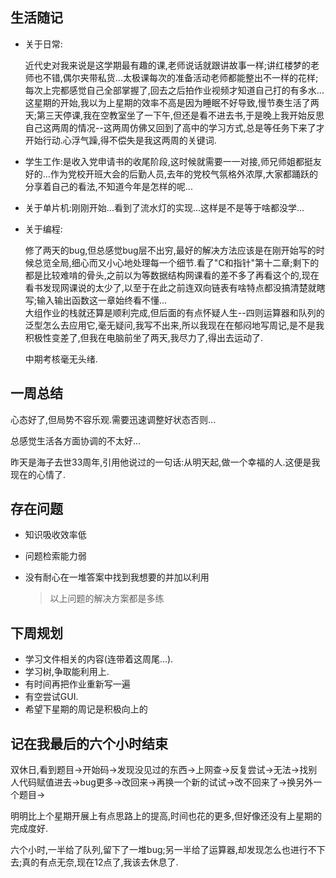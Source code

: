 ## 生活随记

* 关于日常:

  近代史对我来说是这学期最有趣的课,老师说话就跟讲故事一样;讲红楼梦的老师也不错,偶尔夹带私货...太极课每次的准备活动老师都能整出不一样的花样;每次上完都感觉自己全部掌握了,回去之后拍作业视频才知道自己打的有多水...这星期的开始,我以为上星期的效率不高是因为睡眠不好导致,慢节奏生活了两天;第三天停课,我在空教室坐了一下午,但还是看不进去书,于是晚上我开始反思自己这两周的情况--这两周仿佛又回到了高中的学习方式,总是等任务下来了才开始行动.心浮气躁,得不偿失是我这两周的关键词.

* 学生工作:是收入党申请书的收尾阶段,这时候就需要一一对接,师兄师姐都挺友好的...作为党校开班大会的后勤人员,去年的党校气氛格外浓厚,大家都踊跃的分享着自己的看法,不知道今年是怎样的呢...

* 关于单片机:刚刚开始...看到了流水灯的实现...这样是不是等于啥都没学...

* 关于编程:

  修了两天的bug,但总感觉bug层不出穷,最好的解决方法应该是在刚开始写的时候总览全局,细心而又小心地处理每一个细节.看了"C和指针"第十二章;剩下的都是比较难啃的骨头,之前以为等数据结构网课看的差不多了再看这个的,现在看书发现网课说的太少了,以至于在此之前连双向链表有啥特点都没搞清楚就瞎写;输入输出函数这一章始终看不懂...<br>大组作业的栈就还算是顺利完成,但后面的有点怀疑人生--四则运算器和队列的泛型怎么去应用它,毫无疑问,我写不出来,所以我现在在郁闷地写周记,是不是我积极性变差了,但我在电脑前坐了两天,我尽力了,得出去运动了.<br>

  中期考核毫无头绪.

## 一周总结

心态好了,但局势不容乐观.需要迅速调整好状态否则...

总感觉生活各方面协调的不太好...

昨天是海子去世33周年,引用他说过的一句话:从明天起,做一个幸福的人.这便是我现在的心情了.

## 存在问题

* 知识吸收效率低

* 问题检索能力弱

* 没有耐心在一堆答案中找到我想要的并加以利用

  > 以上问题的解决方案都是多练

## 下周规划

* 学习文件相关的内容(连带着这周尾...).
* 学习树,争取能利用上.
* 有时间再把作业重新写一遍
* 有空尝试GUI.
* 希望下星期的周记是积极向上的

## 记在我最后的六个小时结束

双休日,看到题目->开始码->发现没见过的东西->上网查->反复尝试->无法->找别人代码赋值进去->bug更多->改回来->再换一个新的试试->改不回来了->换另外一个题目->

明明比上个星期开展上有点思路上的提高,时间也花的更多,但好像还没有上星期的完成度好.

六个小时,一半给了队列,留下了一堆bug;另一半给了运算器,却发现怎么也进行不下去;真的有点无奈,现在12点了,我该去休息了.